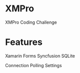 # XMPro
XMPro Coding Challenge

# Features
Xamarin Forms
Syncfusion
SQLite

Connection Polling
Settings
